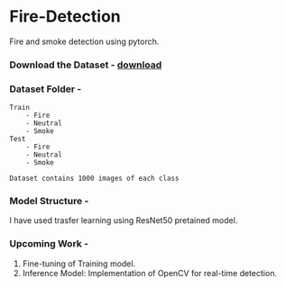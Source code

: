 # Fire-Detection
Fire and smoke detection using pytorch.

### Download the Dataset - [download](https://www.kaggle.com/someshkb/firesmoke/)

### Dataset Folder - 
    Train
        - Fire
        - Neutral
        - Smoke       
    Test
        - Fire
        - Neutral
        - Smoke
        
    Dataset contains 1000 images of each class
    
### Model Structure -
I have used trasfer learning using ResNet50 pretained model.

### Upcoming Work - 
1. Fine-tuning of Training model.
2. Inference Model: Implementation of OpenCV for real-time detection.
